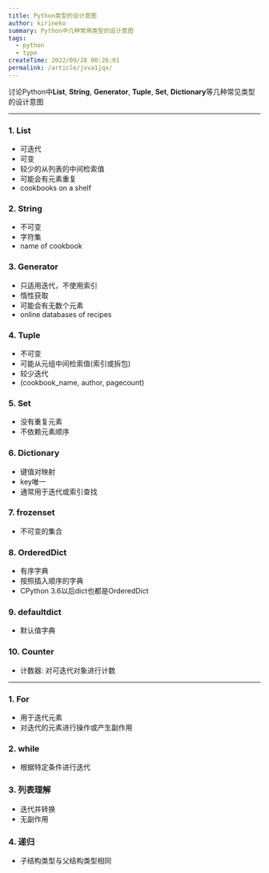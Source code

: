```yaml
---
title: Python类型的设计意图
author: kirineko
summary: Python中几种常用类型的设计意图
tags:
  - python
  - type
createTime: 2022/09/28 00:26:01
permalink: /article/jvva1jqx/
---
```


讨论Python中**List**, **String**, **Generator**, **Tuple**, **Set**, **Dictionary**等几种常见类型的设计意图

---

### 1. List

- 可迭代
- 可变
- 较少的从列表的中间检索值
- 可能会有元素重复
- cookbooks on a shelf

### 2. String

- 不可变
- 字符集
- name of cookbook

### 3. Generator

- 只适用迭代，不使用索引
- 惰性获取
- 可能会有无数个元素
- online databases of recipes

### 4. Tuple

- 不可变
- 可能从元组中间检索值(索引或拆包)
- 较少迭代
- (cookbook_name, author, pagecount)

### 5. Set

- 没有重复元素
- 不依赖元素顺序

### 6. Dictionary

- 键值对映射
- key唯一
- 通常用于迭代或索引查找

### 7. frozenset

- 不可变的集合

### 8. OrderedDict

- 有序字典
- 按照插入顺序的字典
- CPython 3.6以后dict也都是OrderedDict

### 9. defaultdict

- 默认值字典

### 10. Counter

- 计数器: 对可迭代对象进行计数

---

### 1. For

- 用于迭代元素
- 对迭代的元素进行操作或产生副作用

### 2. while

- 根据特定条件进行迭代

### 3. 列表理解

- 迭代并转换
- 无副作用

### 4. 递归

- 子结构类型与父结构类型相同
